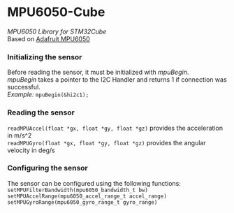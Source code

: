 # MPU6050-Cube
*MPU6050 Library for STM32Cube*\
Based on [Adafruit MPU6050](https://github.com/adafruit/Adafruit_MPU6050)

### Initializing the sensor
Before reading the sensor, it must be initialized with _mpuBegin_.\
_mpuBegin_ takes a pointer to the I2C Handler and returns 1 if connection was successful.\
_Example:_ `mpuBegin(&hi2c1);`

### Reading the sensor
`readMPUAccel(float *gx, float *gy, float *gz)` provides the acceleration in m/s^2 \
`readMPUGyro(float *gx, float *gy, float *gz)` provides the angular velocity in deg/s

### Configuring the sensor
The sensor can be configured using the following functions: \
`setMPUFilterBandwidth(mpu6050_bandwidth_t bw)` \
`setMPUAccelRange(mpu6050_accel_range_t accel_range)` \
`setMPUGyroRange(mpu6050_gyro_range_t gyro_range)` 



